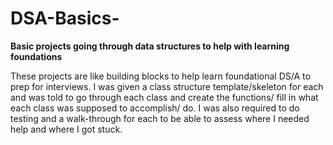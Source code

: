 # DSA-Basics-
**Basic projects going through data structures to help with learning foundations**

These projects are like building blocks to help learn foundational DS/A to prep for interviews. I was given a class structure template/skeleton for each and was told to go through each class and create the functions/ fill in what each class was supposed to accomplish/ do. I was also required to do testing and a walk-through for each to be able to assess where I needed help and where I got stuck. 
